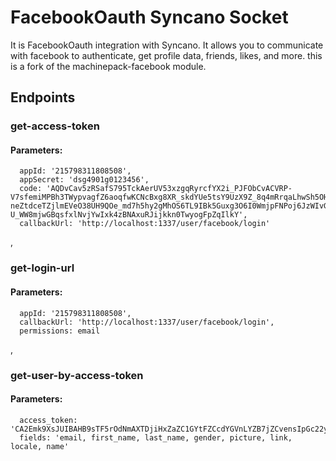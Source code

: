 # FacebookOauth Syncano Socket

It is FacebookOauth integration with Syncano. It allows you to communicate with facebook to authenticate, get profile data, friends, likes, and more. this is a fork of the machinepack-facebook module.

## Endpoints

### get-access-token

#### Parameters:

      appId: '215798311808508',
      appSecret: 'dsg4901g0123456',
      code: 'AQDvCav5zRSafS795TckAerUV53xzgqRyrcfYX2i_PJFObCvACVRP-V7sfemiMPBh3TWypvagfZ6aoqfwKCNcBxg8XR_skdYUe5tsY9UzX9Z_8q4mRrqaLhwSh5OHj9ORmE4ocyd-neZtdceTZjlmEVeO38UH9QOe_md7h5hy2gMhOS6TL9IBk5Guxg3O6I0WmjpFNPoj6JzWIvG9cgj7RQqxMA2q_8EJxGPTqEbmTqOBqqCIOlvPEPCeIiy21VD9__tuzB0JvgqbVh-U_WW8mjwGBqsfxlNvjYwIxk4zBNAxuRJijkkn0TwyogFpZqIlkY',
      callbackUrl: 'http://localhost:1337/user/facebook/login'

,
### get-login-url

#### Parameters:

      appId: '215798311808508',
      callbackUrl: 'http://localhost:1337/user/facebook/login',
      permissions: email

,
### get-user-by-access-token

#### Parameters:

      access_token: 'CA2Emk9XsJUIBAHB9sTF5rOdNmAXTDjiHxZaZC1GYtFZCcdYGVnLYZB7jZCvensIpGc22yEzN6CL6wtQ9LPVXTNkuP6eQoUQ0toEVPrmTTqDpj0POijBpsuZBnx7jrZCHaTw8leiZBn0R8u6gZAYZAuD77cA3tnDMYvHhrl42CnljROeC9maWoa5zbsT2TZBXdL9wEuGQDSxKqRPyajRw3P3HEK',
      fields: 'email, first_name, last_name, gender, picture, link, locale, name'

